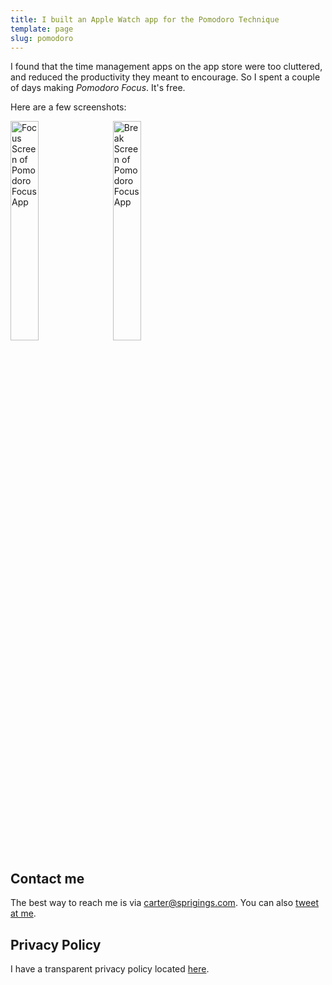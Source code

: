 ```yaml
---
title: I built an Apple Watch app for the Pomodoro Technique
template: page
slug: pomodoro
---
```


I found that the time management apps on the app store were too cluttered, and reduced the productivity they meant to encourage. So I spent a couple of days making *Pomodoro Focus*. It's free.

Here are a few screenshots:

<img title="Focus Screen of Pomodoro Focus App" alt="Focus Screen of Pomodoro Focus App" src="/media/s4-44mm-screenshot-1.png" alt="drawing" style="margin-right: 2.5%; float: left; width:30%;"/>


<img title="Break Screen of Pomodoro Focus App" alt="Break Screen of Pomodoro Focus App" src="/media/s4-44mm-screenshot-3.png" alt="drawing" style="width:30%;"/>

## Contact me

The best way to reach me is via [carter@sprigings.com](mailto:carter@sprigings.com). You can also [tweet at me](https://twitter.com/cartersprigings).

## Privacy Policy

I have a transparent privacy policy located [here](/pomodoro/privacy).